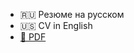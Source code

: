 -   <link src="ru.md">🇷🇺 Резюме на русском</link>
-   <link src="en.md">🇺🇸 CV in English</link>
-   [📖 PDF](https://nightly.link/moigagoo/moigagoo.github.io/workflows/cv/develop/constantine-molchanov-cv-pdf.zip)

